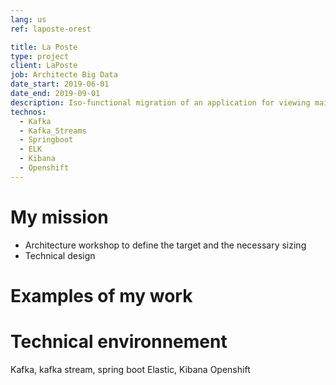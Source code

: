 ```yaml
---
lang: us
ref: laposte-orest

title: La Poste
type: project
client: LaPoste
job: Architecte Big Data 
date_start: 2019-06-01
date_end: 2019-09-01
description: Iso-functional migration of an application for viewing mail items and producing indicators on sorting machines
technos:
  - Kafka
  - Kafka_Streams
  - Springboot
  - ELK
  - Kibana
  - Openshift
---
```

# My mission
- Architecture workshop to define the target and the necessary sizing
- Technical design

# Examples of my work

# Technical environnement
Kafka, kafka stream, spring boot
Elastic, Kibana
Openshift